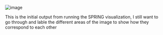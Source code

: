 ![image](https://user-images.githubusercontent.com/124283697/231539360-84a0daa1-9d46-4daa-bf35-b6aa5e0e895b.png)

This is the initial output from running the SPRING visualization, I still want to go through and lable the different areas of the image to show how they correspond to each other
